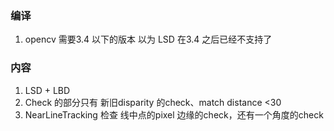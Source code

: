 <!--
 * @Author: Liu Weilong
 * @Date: 2021-02-01 10:34:45
 * @LastE 是ditors: Liu Weilong 
 * @LastEditTime: 2021-03-26 17:10:48
 * @FilePath: /3rd-test-learning/32. vins_related/pl-vio/doc/Process.md
 * @Description: 
-->
### 编译
1. opencv 需要3.4 以下的版本 以为 LSD 在3.4 之后已经不支持了

### 内容
1. LSD + LBD 
2. Check 的部分只有 新旧disparity 的check、match distance <30    
3. NearLineTracking 检查  线中点的pixel 边缘的check，还有一个角度的check
